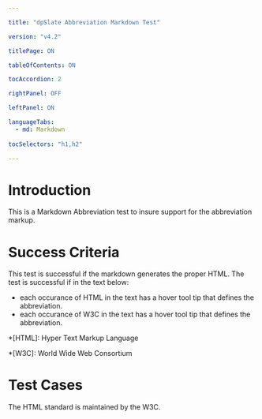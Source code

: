 ```yaml
---

title: "dpSlate Abbreviation Markdown Test"

version: "v4.2"

titlePage: ON

tableOfContents: ON

tocAccordion: 2 

rightPanel: OFF

leftPanel: ON

languageTabs:
  - md: Markdown
  
tocSelectors: "h1,h2"

---
```


# Introduction 

This is a Markdown Abbreviation test to insure support for the abbreviation markup.

# Success Criteria

This test is successful if the markdown generates the proper HTML.  The test is successful if in the text below:

- each occurance of HTML in the text has a hover tool tip that defines the abbreviation.
- each occurance of W3C in the text has a hover tool tip that defines the abbreviation.

*[HTML]: Hyper Text Markup Language

*[W3C]: World Wide Web Consortium

# Test Cases

The HTML standard is maintained by the W3C.

